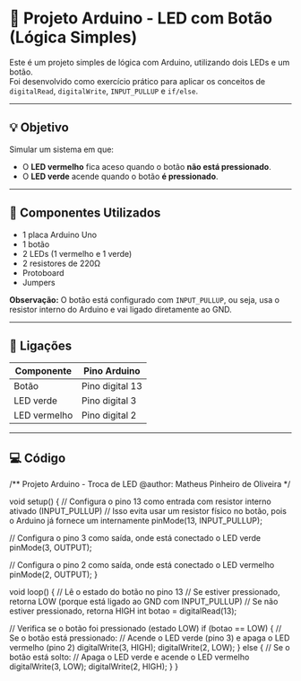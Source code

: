 # 🔘 Projeto Arduino - LED com Botão (Lógica Simples)

Este é um projeto simples de lógica com Arduino, utilizando dois LEDs e um botão.  
Foi desenvolvido como exercício prático para aplicar os conceitos de `digitalRead`, `digitalWrite`, `INPUT_PULLUP` e `if/else`.

---

## 💡 Objetivo

Simular um sistema em que:
- O **LED vermelho** fica aceso quando o botão **não está pressionado**.
- O **LED verde** acende quando o botão **é pressionado**.

---

## 🧰 Componentes Utilizados

- 1 placa Arduino Uno  
- 1 botão  
- 2 LEDs (1 vermelho e 1 verde)  
- 2 resistores de 220Ω  
- Protoboard  
- Jumpers  

**Observação:** O botão está configurado com `INPUT_PULLUP`, ou seja, usa o resistor interno do Arduino e vai ligado diretamente ao GND.

---

## 🔌 Ligações

| Componente     | Pino Arduino     |
|----------------|------------------|
| Botão          | Pino digital 13  |
| LED verde      | Pino digital 3   |
| LED vermelho   | Pino digital 2   |

---

## 💻 Código

/**
  Projeto Arduino - Troca de LED
  @author: Matheus Pinheiro de Oliveira
*/

void setup() {
  // Configura o pino 13 como entrada com resistor interno ativado (INPUT_PULLUP)
  // Isso evita usar um resistor físico no botão, pois o Arduino já fornece um internamente
  pinMode(13, INPUT_PULLUP);

  // Configura o pino 3 como saída, onde está conectado o LED verde
  pinMode(3, OUTPUT);

  // Configura o pino 2 como saída, onde está conectado o LED vermelho
  pinMode(2, OUTPUT);
}

void loop() {
  // Lê o estado do botão no pino 13
  // Se estiver pressionado, retorna LOW (porque está ligado ao GND com INPUT_PULLUP)
  // Se não estiver pressionado, retorna HIGH
  int botao = digitalRead(13);

  // Verifica se o botão foi pressionado (estado LOW)
  if (botao == LOW) {
    // Se o botão está pressionado:
    // Acende o LED verde (pino 3) e apaga o LED vermelho (pino 2)
    digitalWrite(3, HIGH);
    digitalWrite(2, LOW);
  } else {
    // Se o botão está solto:
    // Apaga o LED verde e acende o LED vermelho
    digitalWrite(3, LOW);
    digitalWrite(2, HIGH);
  }
}

